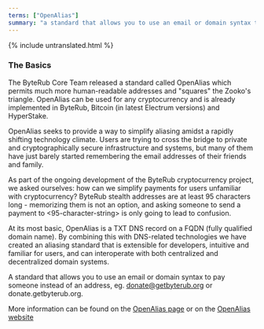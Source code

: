 ```yaml
---
terms: ["OpenAlias"]
summary: "a standard that allows you to use an email or domain syntax to pay someone instead of an address, eg. donate@getbyterub.org or donate.getbyterub.org"
---
```


{% include untranslated.html %}
### The Basics

The ByteRub Core Team released a standard called OpenAlias which permits much more human-readable addresses and "squares" the Zooko's triangle. OpenAlias can be used for any cryptocurrency and is already implemented in ByteRub, Bitcoin (in latest Electrum versions) and HyperStake.

OpenAlias seeks to provide a way to simplify aliasing amidst a rapidly shifting technology climate. Users are trying to cross the bridge to private and cryptographically secure infrastructure and systems, but many of them have just barely started remembering the email addresses of their friends and family.

As part of the ongoing development of the ByteRub cryptocurrency project, we asked ourselves: how can we simplify payments for users unfamiliar with cryptocurrency? ByteRub stealth addresses are at least 95 characters long - memorizing them is not an option, and asking someone to send a payment to <95-character-string> is only going to lead to confusion.

At its most basic, OpenAlias is a TXT DNS record on a FQDN (fully qualified domain name). By combining this with DNS-related technologies we have created an aliasing standard that is extensible for developers, intuitive and familiar for users, and can interoperate with both centralized and decentralized domain systems.

A standard that allows you to use an email or domain syntax to pay someone instead of an address, eg. donate@getbyterub.org or donate.getbyterub.org.

More information can be found on the [OpenAlias page](/it/the-byterubpay/) or on the [OpenAlias website](https://openalias.org)

